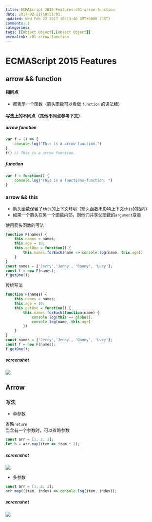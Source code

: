 ```yaml
---
title: ECMAScript 2015 Features-c01-arrow-function
date: 2017-02-21T18:51:01
updated: Wed Feb 22 2017 10:13:46 GMT+0800 (CST)
comments: 1
categories:
tags: [[object Object],[object Object]]
permalink: c01-arrow-function
---
```


# ECMAScript 2015 Features

## arrow && function

#### 相同点

- 都表示一个函数（箭头函数可以看做 `function` 的语法糖）

<!--more-->
#### 写法上的不同点（其他不同点参考下文）

##### arrow function

```js
var f = () => {
    console.log("This is a arrow function.")
}
f() // This is a arrow function.
```

##### function

```js
var f = function() {
    console.log("This is a functions-function. ")
}
```


### arrow && this

- 箭头函数保留了`this`的上下文环境（箭头函数不影响上下文`this`的指向）
- 如果一个箭头在另一个函数内部，则他们共享父函数的`argument`变量

使用箭头函数的写法

```js
function F(names) {
    this.names = names;
    this.age = 10;
    this.getOne = function() {
        this.names.forEach(name => console.log(name, this.age))
    }
}
const names = ['Jerry','Jenny', 'Danny', 'Lucy'];
const f = new F(names);
f.getOne();
```

传统写法

```js
function F(names) {
    this.names = names;
    this.age = 10;
    this.getOne = function() {
        this.names.forEach(function(name) {
            console.log(this == global);
            console.log(name, this.age)
        })
    }
}
const names = ['Jerry','Jenny', 'Danny', 'Lucy'];
const f = new F(names);
f.getOne();
```

##### screenshot

![](https://images-manager.oss-cn-shanghai.aliyuncs.com/static/es6/arrow01.png)


## Arrow

### 写法

- 单参数

省略`return`
<br/>
当含有一个参数时，可以省略参数

```js
const arr = [1, 2, 3];
let b = arr.map(item => item * 2);
```

##### screenshot

![](https://images-manager.oss-cn-shanghai.aliyuncs.com/static/es6/arrow02.png)

- 多参数

```js
const arr = [1, 2, 3];
arr.map((item, index) => console.log(item, index));
```

##### screenshot

![](https://images-manager.oss-cn-shanghai.aliyuncs.com/static/es6/arrow03.png)
